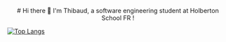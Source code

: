 <p align="center"># Hi there 👋 I'm Thibaud, a software engineering student at Holberton School FR !

[![Top Langs](https://github-readme-stats.vercel.app/api/top-langs/?username=ThibaudP&layout=compact)](https://github.com/anuraghazra/github-readme-stats)
<!-- BLOG-POST-LIST:START --><!-- BLOG-POST-LIST:END --> 
</p>
